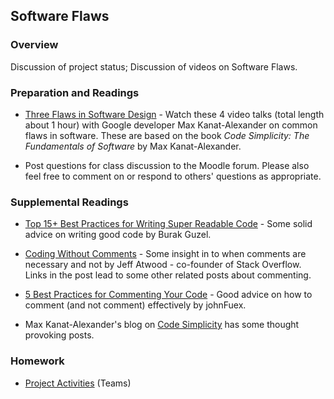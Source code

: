 ## Software Flaws

### Overview

Discussion of project status; Discussion of videos on Software Flaws.

### Preparation and Readings

* [Three Flaws in Software
  Design](https://www.youtube.com/playlist?list=PLOU2XLYxmsIJ7HGm2bv20QrtwcWemSRCI) -
  Watch these 4 video talks (total length about 1 hour) with Google
  developer Max Kanat-Alexander on common flaws in software. These are
  based on the book *Code Simplicity: The Fundamentals of Software* by
  Max Kanat-Alexander.

* Post questions for class discussion to the Moodle forum. Please also
  feel free to comment on or respond to others' questions as
  appropriate.

### Supplemental Readings

* [Top 15+ Best Practices for Writing Super Readable
  Code](https://code.tutsplus.com/tutorials/top-15-best-practices-for-writing-super-readable-code--net-8118) -
  Some solid advice on writing good code by Burak Guzel.

* [Coding Without
  Comments](https://blog.codinghorror.com/coding-without-comments/) -
  Some insight in to when comments are necessary and not by Jeff
  Atwood - co-founder of Stack Overflow. Links in the post lead to
  some other related posts about commenting.

* [5 Best Practices for Commenting Your Code](https://improvingsoftware.com/2011/06/27/5-best-practices-for-commenting-your-code/) - Good advice on how to
  comment (and not comment) effectively by johnFuex.
  
* Max Kanat-Alexander's blog on [Code Simplicity](http://www.codesimplicity.com/) has some thought
  provoking posts.

### Homework

- [Project Activities](projActivities.md) (Teams)

